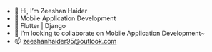 - 👋 Hi, I’m Zeeshan Haider
- 👀 Mobile Application Development
- 🌱 Flutter | Django
- 💞️ I’m looking to collaborate on Mobile Application Development~
- 📫 zeeshanhaider95@outlook.com

<!---
zeeshan0080/zeeshan0080 is a ✨ special ✨ repository because its `README.md` (this file) appears on your GitHub profile.
You can click the Preview link to take a look at your changes.
--->
